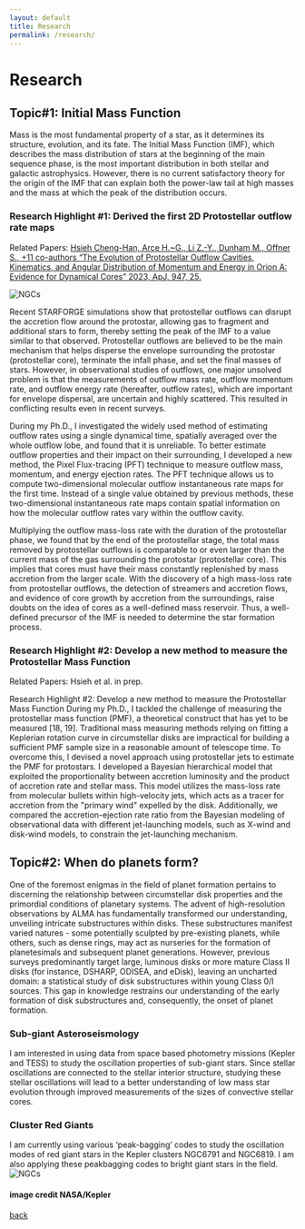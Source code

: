 ```yaml
---
layout: default
title: Research
permalink: /research/
---
```


# Research

## Topic#1: Initial Mass Function
Mass is the most fundamental property of a star, as it determines its structure, evolution, and its fate. The Initial Mass Function (IMF), which describes the mass distribution of stars at the beginning of the main sequence phase, is the most important distribution in both stellar and galactic astrophysics. However, there is no current satisfactory theory for the origin of the IMF that can explain both the power-law tail at high masses and the mass at which the peak of the distribution occurs.
### Research Highlight #1: Derived the first 2D Protostellar outflow rate maps
Related Papers:
[Hsieh Cheng-Han, Arce H.~G., Li Z.-Y., Dunham M., Offner S., +11 co-authors “The Evolution of Protostellar Outflow Cavities, Kinematics, and Angular Distribution of Momentum and Energy in Orion A: Evidence for Dynamical Cores” 2023, ApJ, 947, 25.](https://ui.adsabs.harvard.edu/abs/2023ApJ...947...25H/abstract)

![NGCs](/assets/img/Outflows.png)

Recent STARFORGE simulations show that protostellar outflows can disrupt the accretion flow
around the protostar, allowing gas to fragment and additional stars to form, thereby setting the peak of the IMF to a value similar to that observed. Protostellar outflows are believed to be the main
mechanism that helps disperse the envelope surrounding the protostar (protostellar core), terminate the infall phase, and set the final masses of stars. However, in observational studies of outflows, one major unsolved problem is that the measurements of outflow mass rate, outflow
momentum rate, and outflow energy rate (hereafter, outflow rates), which are important for envelope
dispersal, are uncertain and highly scattered. This resulted in conflicting results even in recent surveys.

During my Ph.D., I investigated the widely used method of estimating outflow rates using a single
dynamical time, spatially averaged over the whole outflow lobe, and found that it is unreliable. To better estimate outflow properties and their impact on their surrounding, I developed a new method, the Pixel Flux-tracing (PFT) technique to measure outflow mass, momentum, and energy ejection rates.
The PFT technique allows us to compute two-dimensional molecular outflow instantaneous rate
maps for the first time. Instead of a single value obtained by previous methods, these two-dimensional
instantaneous rate maps contain spatial information on how the molecular outflow rates vary within the
outflow cavity.

Multiplying the outflow mass-loss rate with the duration of the protostellar phase, we found that by
the end of the protostellar stage, the total mass removed by protostellar outflows is comparable to or even larger than the current mass of the gas surrounding the protostar (protostellar core). This implies that cores must have their mass constantly replenished by mass accretion from the larger scale. With the discovery of a high mass-loss rate from protostellar outflows, the detection of streamers and accretion flows, and evidence of core growth by accretion from the surroundings, raise doubts on the idea of cores as a well-defined mass reservoir. Thus, a well-defined precursor of the IMF is needed to determine the star formation process.


### Research Highlight #2: Develop a new method to measure the Protostellar Mass Function
Related Papers: Hsieh et al. in prep.

Research Highlight #2: Develop a new method to measure the Protostellar Mass Function
During my Ph.D., I tackled the challenge of measuring the protostellar mass function (PMF), a theoretical construct that has yet to be measured [18, 19]. Traditional mass measuring methods relying on fitting a Keplerian rotation curve in circumstellar disks are impractical for building a sufficient PMF sample size in a reasonable amount of telescope time. To overcome this, I devised a novel approach using protostellar jets to estimate the PMF for protostars.
I developed a Bayesian hierarchical model that exploited the proportionality between accretion luminosity and the product of accretion rate and stellar mass. This model utilizes the mass-loss rate from molecular bullets within high-velocity jets, which acts as a tracer for accretion from the "primary wind" expelled by the disk. Additionally, we compared the accretion-ejection rate ratio from the Bayesian modeling of observational data with different jet-launching models, such as X-wind and disk-wind models, to constrain the jet-launching mechanism.


## Topic#2: When do planets form?
One of the foremost enigmas in the field of planet formation pertains to discerning the relationship
between circumstellar disk properties and the primordial conditions of planetary systems. The advent of high-resolution observations by ALMA has fundamentally transformed our understanding, unveiling intricate substructures within disks. These substructures manifest varied natures - some potentially sculpted by pre-existing planets, while others, such as dense rings, may act as nurseries for the formation of planetesimals and subsequent planet generations. However, previous surveys predominantly target large, luminous disks or more mature Class II disks (for instance, DSHARP, ODISEA, and eDisk), leaving an uncharted domain: a statistical study of disk substructures within young Class 0/I sources. This gap in knowledge restrains our understanding of the early formation of disk substructures and, consequently, the onset of planet formation.

### Sub-giant Asteroseismology

I am interested in using data from space based photometry missions (Kepler and TESS) to study the oscillation properties of sub-giant stars. Since stellar oscillations are connected to the stellar interior structure, studying these stellar oscillations will lead to a better understanding of low mass star evolution through improved measurements of the sizes of convective stellar cores. 

### Cluster Red Giants
I am currently using various ‘peak-bagging’ codes to study the oscillation modes of red giant stars in the Kepler clusters NGC6791 and NGC6819. I am also applying these peakbagging codes to bright giant stars in the field. 
![NGCs](/assets/img/NGC6791and6819.png)
#### image credit NASA/Kepler

[back](../)
